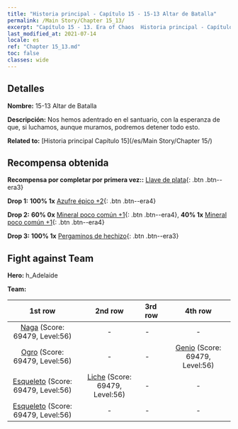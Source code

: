 ```yaml
---
title: "Historia principal - Capítulo 15 - 15-13 Altar de Batalla"
permalink: /Main Story/Chapter 15_13/
excerpt: "Capítulo 15 - 13. Era of Chaos  Historia principal - Capítulo 15_13. 15-13 Altar de Batalla"
last_modified_at: 2021-07-14
locale: es
ref: "Chapter 15_13.md"
toc: false
classes: wide
---
```


## Detalles

 **Nombre:** 15-13 Altar de Batalla

 **Descripción:** Nos hemos adentrado en el santuario, con la esperanza de que, si luchamos, aunque muramos, podremos detener todo esto.

 **Related to:** [Historia principal Capítulo 15](/es/Main Story/Chapter 15/)

## Recompensa obtenida

 **Recompensa por completar por primera vez::** [Llave de plata](/ItemsES/con_693/){: .btn .btn--era3}

 **Drop 1:** **100% 1x** [Azufre épico +2](/ItemsES/mat_50/){: .btn .btn--era4}

 **Drop 2:** **60% 0x** [Mineral poco común +1](/ItemsES/mat_40/){: .btn .btn--era4}, **40% 1x** [Mineral poco común +1](/ItemsES/mat_40/){: .btn .btn--era4}

 **Drop 3:** **100% 1x** [Pergaminos de hechizo](/ItemsES/con_694/){: .btn .btn--era3}


## Fight against Team
 **Hero:** h_Adelaide

 **Team:**


  | 1st row | 2nd row | 3rd row | 4th row |
  |:----:|:----:|:----|:----:|
  | [Naga](/es/units/Naga/) (Score: 69479, Level:56)  | - | - | - |
  | [Ogro](/es/units/Ogre/) (Score: 69479, Level:56)  | - | - | [Genio](/es/units/Genie/) (Score: 69479, Level:56)  |
  | [Esqueleto](/es/units/Skeleton/) (Score: 69479, Level:56)  | [Liche](/es/units/Lich/) (Score: 69479, Level:56)  | - | - |
  | [Esqueleto](/es/units/Skeleton/) (Score: 69479, Level:56)  | - | - | - |


